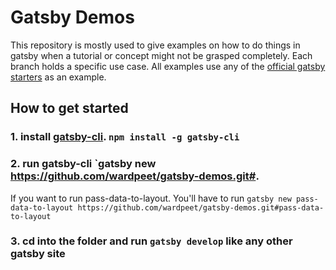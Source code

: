 # Gatsby Demos

This repository is mostly used to give examples on how to do things in gatsby when a tutorial or concept might not be grasped completely. Each branch holds a specific use case. All examples use any of the [official gatsby starters](https://www.gatsbyjs.org/starters/?c=Official&v=2) as an example.

## How to get started

### 1. install [gatsby-cli](https://www.gatsbyjs.org/docs/quick-start/#install-the-gatsby-cli). `npm install -g gatsby-cli`

### 2. run gatsby-cli `gatsby new <folder name> https://github.com/wardpeet/gatsby-demos.git#<branch name>.

If you want to run pass-data-to-layout. You'll have to run `gatsby new pass-data-to-layout https://github.com/wardpeet/gatsby-demos.git#pass-data-to-layout`

### 3. cd into the folder and run `gatsby develop` like any other gatsby site
